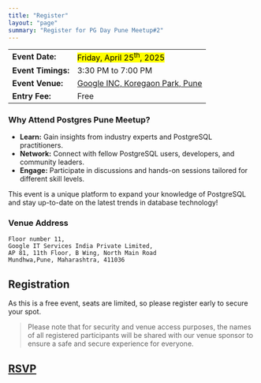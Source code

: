 ```yaml
---
title: "Register"
layout: "page"
summary: "Register for PG Day Pune Meetup#2"
---
```


|                    |                                                             |
| ------------------ | ----------------------------------------------------------- |
| **Event Date:**    | <mark>Friday, April 25<sup>th</sup>, 2025</mark>            |
| **Event Timings:** | 3:30 PM to 7:00 PM                                          |
| **Event Venue:**   | [Google INC, Koregaon Park, Pune](https://g.co/kgs/VsN3gmP) |
| **Entry Fee:**     | Free                                                        |

### Why Attend Postgres Pune Meetup?

- **Learn:** Gain insights from industry experts and PostgreSQL practitioners.
- **Network:** Connect with fellow PostgreSQL users, developers, and community leaders.
- **Engage:** Participate in discussions and hands-on sessions tailored for different skill levels.

This event is a unique platform to expand your knowledge of PostgreSQL and stay up-to-date on the latest trends in database technology!

### Venue Address

```
Floor number 11,
Google IT Services India Private Limited,
AP 81, 11th Floor, B Wing, North Main Road
Mundhwa,Pune, Maharashtra, 411036 ⁠
```

## Registration

As this is a free event, seats are limited, so please register early to secure your spot.

> Please note that for security and venue access purposes, the names of all registered participants will be shared with our venue sponsor to ensure a safe and secure experience for everyone.

<h2>
    <!-- <a class="button" href="https://workspace.google.com/intl/en_in/products/docs/" rel="noopener" title="RSVP" target="_blank"> -->
    <a class="button" href="#" onclick="alert('RSVP will open on 1st April, 2025!'); return false;">
    <span class="button-inner">
        RSVP
    </span>
    </a>
</h2>
